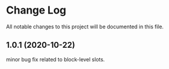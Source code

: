 # Change Log

All notable changes to this project will be documented in this file.

## 1.0.1 (2020-10-22)

minor bug fix related to block-level slots.